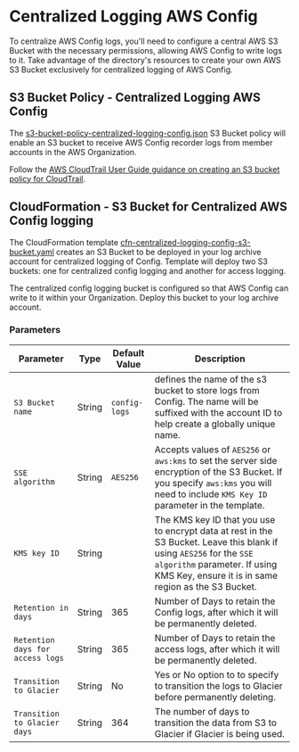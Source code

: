 
# Centralized Logging AWS Config

To centralize AWS Config logs, you'll need to configure a central AWS S3 Bucket with the necessary permissions, allowing AWS Config to write logs to it. Take advantage of the directory's resources to create your own AWS S3 Bucket exclusively for centralized logging of AWS Config.

## S3 Bucket Policy - Centralized Logging AWS Config

The [s3-bucket-policy-centralized-logging-config.json](./s3-bucket-policy-centralized-logging-config.json) S3 Bucket policy will enable an S3 bucket to receive AWS Config recorder logs from member accounts in the AWS Organization.

Follow the [AWS CloudTrail User Guide guidance on creating an S3 bucket policy for CloudTrail](https://docs.aws.amazon.com/awscloudtrail/latest/userguide/create-s3-bucket-policy-for-cloudtrail.html).

## CloudFormation - S3 Bucket for Centralized AWS Config logging

The CloudFormation template [cfn-centralized-logging-config-s3-bucket.yaml](./cfn-centralized-logging-config-s3-bucket.yaml) creates an S3 Bucket to be deployed in your log archive account for centralized logging of Config. Template will deploy two S3 buckets: one for centralized config logging and another for access logging.

The centralized config logging bucket is configured so that AWS Config can write to it within your Organization. Deploy this bucket to your log archive account.

### Parameters

| Parameter | Type | Default Value | Description |
| --------- | ---- | ------------- | ----------- |
| `S3 Bucket name` | String | `config-logs` | defines the name of the s3 bucket to store logs from Config. The name will be suffixed with the account ID to help create a globally unique name. |
| `SSE algorithm` | String |  `AES256` | Accepts values of `AES256` or `aws:kms` to set the server side encryption of the S3 Bucket. If you specify `aws:kms` you will need to include  `KMS Key ID` parameter in the template. |
| `KMS key ID` | String |  | The KMS key ID that you use to encrypt data at rest in the S3 Bucket. Leave this blank if using `AES256` for the `SSE algorithm` parameter. If using KMS Key, ensure it is in same region as the S3 Bucket. |
| `Retention in days` | String | 365  | Number of Days to retain the Config logs, after which it will be permanently deleted. |
| `Retention days for access logs` | String | 365 | Number of Days to retain the access logs, after which it will be permanently deleted. |
| `Transition to Glacier` | String | No | Yes or No option to to specify to transition the logs to Glacier before permanently deleting. |
| `Transition to Glacier days` | String | 364 | The number of days to transition the data from S3 to Glacier if Glacier is being used. |
